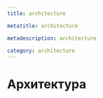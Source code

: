 ```yaml
---
title: architecture

metatitle: architecture

metadescription: architecture

category: architecture
---
```


# Архитектура
